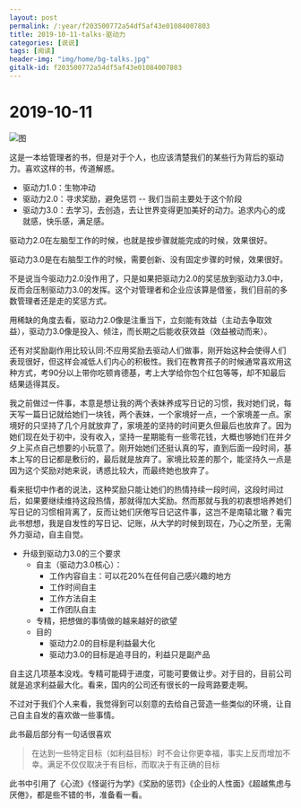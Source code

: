 ```yaml
---
layout: post
permalink: /:year/f203500772a54df5af43e01084007803
title: 2019-10-11-talks-驱动力
categories: [说说]
tags: [阅读]
header-img: "img/home/bg-talks.jpg"
gitalk-id: f203500772a54df5af43e01084007803
---
```


# 2019-10-11

![图](http://image.linxingyang.net/image/T-talks/image/2019/books/qdl.jpg)

这是一本给管理者的书，但是对于个人，也应该清楚我们的某些行为背后的驱动力。喜欢这样的书，传道解惑。

* 驱动力1.0：生物冲动
* 驱动力2.0：寻求奖励，避免惩罚 -- 我们当前主要处于这个阶段
* 驱动力3.0：去学习，去创造，去让世界变得更加美好的动力。追求内心的成就感，快乐感，满足感。

驱动力2.0在左脑型工作的时候，也就是按步骤就能完成的时候，效果很好。

驱动力3.0是在右脑型工作的时候，需要创新、没有固定步骤的时候，效果很好。

不是说当今驱动力2.0没作用了，只是如果把驱动力2.0的奖惩放到驱动力3.0中，反而会压制驱动力3.0的发挥。这个对管理者和企业应该算是借鉴，我们目前的多数管理者还是走的奖惩方式。

用稀缺的角度去看，驱动力2.0像是注重当下，立刻能有效益（主动去争取效益），驱动力3.0像是投入、倾注，而长期之后能收获效益（效益被动而来）。


还有对奖励副作用比较认同:不应用奖励去驱动人们做事，刚开始这种会使得人们表现很好，但这样会减低人们内心的积极性。我们在教育孩子的时候通常喜欢用这种方式，考90分以上带你吃顿肯德基，考上大学给你包个红包等等，却不知最后结果适得其反。

我之前做过一件事，本意是想让我的两个表妹养成写日记的习惯，我对她们说，每天写一篇日记就给她们一块钱，两个表妹，一个家境好一点，一个家境差一点。家境好的只坚持了几个月就放弃了，家境差的坚持的时间更久但最后也放弃了。因为她们现在处于初中，没有收入，坚持一星期能有一些零花钱，大概也够她们在并夕夕上买点自己想要的小玩意了。刚开始她们还挺认真的写，直到后面一段时间，基本上写的日记都是敷衍的，最后就是放弃了。家境比较差的那个，能坚持久一点是因为这个奖励对她来说，诱惑比较大，而最终她也放弃了。

看来挺切中作者的说法，这种奖励只能让她们的热情持续一段时间，这段时间过后，如果要继续维持这段热情，那就得加大奖励。然而那就与我的初衷想培养她们写日记的习惯相背离了，反而让她们厌倦写日记这件事，这岂不是南辕北辙？看完此书想想，我是自发性的写日记、记账，从大学的时候到现在，乃心之所至，无需外力驱动，自主自觉。


* 升级到驱动力3.0的三个要求
  * 自主（驱动力3.0核心）：
    * 工作内容自主：可以花20%在任何自己感兴趣的地方
    * 工作时间自主
    * 工作方法自主
    * 工作团队自主
  * 专精，把想做的事情做的越来越好的欲望
  * 目的
    * 驱动力2.0的目标是利益最大化
    * 驱动力3.0的目标是追寻目的，利益只是副产品


自主这几项基本没戏。专精可能碍于进度，可能可要做让步。对于目的，目前公司就是追求利益最大化。看来，国内的公司还有很长的一段弯路要走啊。

不过对于我们个人来看，我觉得到可以刻意的去给自己营造一些类似的环境，让自己自主自发的喜欢做一些事情。


此书最后部分有一句话很喜欢
> 在达到一些特定目标（如利益目标）时不会让你更幸福，事实上反而增加不幸。满足不仅仅取决于有目标，而取决于有正确的目标


此书中引用了《心流》《怪诞行为学》《奖励的惩罚》《企业的人性面》《超越焦虑与厌倦》，都是些不错的书，准备看一看。
